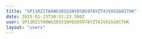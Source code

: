 ```yaml
---
title: "SP11RZ1TA0WG38S51NYDS05978YZT4JVXSSG01THK"
date: 2025-01-23T10:51:23.580Z
user: SP11RZ1TA0WG38S51NYDS05978YZT4JVXSSG01THK
layout: "users"
---
```

    
